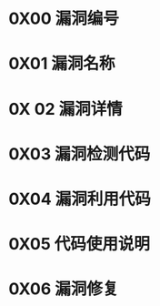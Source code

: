 # 0X00 漏洞编号



# 0X01 漏洞名称



# 0X 02 漏洞详情



# 0X03 漏洞检测代码



# 0X04 漏洞利用代码



# 0X05 代码使用说明



# 0X06 漏洞修复



